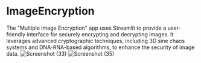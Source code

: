 # ImageEncryption
The "Multiple Image Encryption" app uses Streamlit to provide a user-friendly interface for securely encrypting and decrypting images. It leverages advanced cryptographic techniques, including 3D sine chaos systems and DNA-RNA-based algorithms, to enhance the security of image data.
![Screenshot (33)](https://github.com/mohammedabdulhameed2003/ImageEncryption/assets/135050083/a2f132d3-4b9d-4b6c-b727-f37fcaa1ff26)
![Screenshot (35)](https://github.com/mohammedabdulhameed2003/ImageEncryption/assets/135050083/c3d6b155-dd12-45b1-a8f0-047c95973639)
